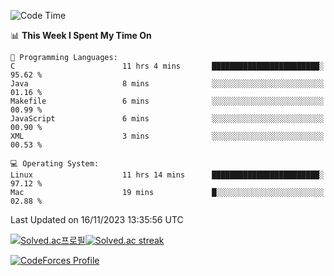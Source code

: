 
<!--START_SECTION:waka-->
![Code Time](http://img.shields.io/badge/Code%20Time-3%2C067%20hrs%208%20mins-blue)

📊 **This Week I Spent My Time On** 

```text
💬 Programming Languages: 
C                        11 hrs 4 mins       ████████████████████████░   95.62 % 
Java                     8 mins              ░░░░░░░░░░░░░░░░░░░░░░░░░   01.16 % 
Makefile                 6 mins              ░░░░░░░░░░░░░░░░░░░░░░░░░   00.99 % 
JavaScript               6 mins              ░░░░░░░░░░░░░░░░░░░░░░░░░   00.90 % 
XML                      3 mins              ░░░░░░░░░░░░░░░░░░░░░░░░░   00.53 % 

💻 Operating System: 
Linux                    11 hrs 14 mins      ████████████████████████░   97.12 % 
Mac                      19 mins             █░░░░░░░░░░░░░░░░░░░░░░░░   02.88 % 
```


 Last Updated on 16/11/2023 13:35:56 UTC
<!--END_SECTION:waka-->


[![Solved.ac프로필](http://mazassumnida.wtf/api/generate_badge?boj=hckim96)](https://solved.ac/hckim96)[![Solved.ac streak](http://mazandi.herokuapp.com/api?handle=hckim96&theme=dark)](https://solved.ac/hckim96)


[![CodeForces Profile](https://cf.leed.at?id=hckim96)](https://codeforces.com/profile/hckim96)


